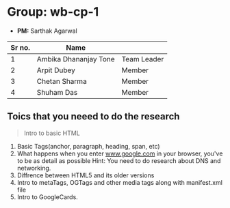 # Group: wb-cp-1

* **PM:** Sarthak Agarwal

|Sr no.|Name||
|-|-|-|
|1|Ambika Dhananjay Tone| Team Leader|
|2|Arpit Dubey|Member|
|3|Chetan Sharma|Member|
|4|Shuham Das|Member|

## Toics that you neeed to do the research

> Intro to basic HTML
  1. Basic Tags(anchor, paragraph, heading, span, etc)
  2. What happens when you enter www.google.com in your browser, you've to be as detail as possible
   Hint: You need to do research about DNS and networking.
  3. Diffrence between HTML5 and its older versions
  4. Intro to metaTags, OGTags and other media tags along with manifest.xml file
  5. Intro to GoogleCards.